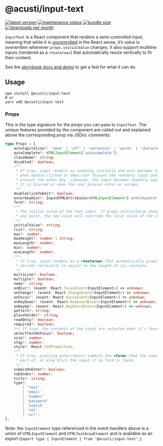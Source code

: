 # @acusti/input-text

[![latest version](https://img.shields.io/npm/v/@acusti/input-text?style=for-the-badge)](https://www.npmjs.com/package/@acusti/input-text)
[![maintenance status](https://img.shields.io/npms-io/maintenance-score/@acusti/input-text?style=for-the-badge)](https://npms.io/search?q=%40acusti%2Finput-text)
[![bundle size](https://img.shields.io/bundlephobia/minzip/@acusti/input-text?style=for-the-badge)](https://bundlephobia.com/package/@acusti/input-text)
[![downloads per month](https://img.shields.io/npm/dm/@acusti/input-text?style=for-the-badge)](https://www.npmjs.com/package/@acusti/input-text)

`InputText` is a React component that renders a semi-controlled input,
meaning that while it is [uncontrolled][] in the React sense, it’s value is
overwritten whenever `props.initialValue` changes. It also support
multiline inputs (rendered as a `<textarea>`) that automatically resize
vertically to fit their content.

See the [storybook docs and demo][] to get a feel for what it can do.

[storybook docs and demo]:
    https://acusti-uikit.netlify.app/?path=/docs/uikit-controls-inputtext--docs
[uncontrolled]: https://reactjs.org/docs/uncontrolled-components.html

## Usage

```
npm install @acusti/input-text
# or
yarn add @acusti/input-text
```

### Props

This is the type signature for the props you can pass to `InputText`. The
unique features provided by the component are called out and explained
above the corresponding prop via JSDoc comments:

```ts
type Props = {
    autoCapitalize?: 'none' | 'off' | 'sentences' | 'words' | 'characters';
    autoComplete?: HTMLInputElement['autocomplete'];
    className?: string;
    disabled?: boolean;
    /**
     * If true, input renders as readonly initially and only becomes interactive
     * when double-clicked or when user focuses the readonly input and then
     * presses the enter key. Likewise, the input becomes readonly again when
     * it is blurred or when the user presses enter or escape.
     */
    doubleClickToEdit?: boolean;
    enterKeyHint?: InputHTMLAttributes<HTMLInputElement>['enterKeyHint'];
    form?: string;
    /**
     * The initial value of the text input. If props.initialValue changes at
     * any point, the new value will override the local state of the input.
     */
    initialValue?: string;
    list?: string;
    max?: number;
    maxHeight?: number | string;
    maxLength?: number;
    min?: number;
    minLength?: number;
    /**
     * If true, input renders as a <textarea> that automatically grows and
     * shrinks vertically to adjust to the length of its contents.
     */
    multiLine?: boolean;
    multiple?: boolean;
    name?: string;
    onBlur?: (event: React.FocusEvent<InputElement>) => unknown;
    onChange?: (event: React.ChangeEvent<InputElement>) => unknown;
    onFocus?: (event: React.FocusEvent<InputElement>) => unknown;
    onKeyDown?: (event: React.KeyboardEvent<InputElement>) => unknown;
    onKeyUp?: (event: React.KeyboardEvent<InputElement>) => unknown;
    pattern?: string;
    placeholder?: string;
    readOnly?: boolean;
    required?: boolean;
    /** If true, the contents of the input are selected when it’s focused. */
    selectTextOnFocus?: boolean;
    size?: number;
    step?: number;
    style?: React.CSSProperties;
    /**
     * If true, pressing enter/return submits the <form> that the input is a
     * part of, or else blurs the input if no form is found.
     */
    submitOnEnter?: boolean;
    tabIndex?: number;
    title?: string;
    type?:
        | 'text'
        | 'email'
        | 'number'
        | 'password'
        | 'search'
        | 'tel'
        | 'url';
};
```

Note: the `InputElement` type referenced in the event handlers above is a
union of `HTMLInputElement` and `HTMLTextAreaElement` and is available as
an export (`import type { InputElement } from '@acusti/input-text';`).
